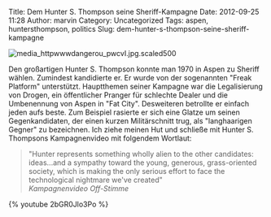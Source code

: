 Title: Dem Hunter S. Thompson seine Sheriff-Kampagne
Date: 2012-09-25 11:28
Author: marvin
Category: Uncategorized
Tags: aspen, huntersthompson, politics
Slug: dem-hunter-s-thompson-seine-sheriff-kampagne

![media_httpwwwdangerou_pwcvI.jpg.scaled500]({static}/images/media_httpwwwdangerou_pwcvI.jpg.scaled500.jpg)

Den großartigen Hunter S. Thompson konnte man 1970 in Aspen zu Sheriff
wählen. Zumindest kandidierte er. Er wurde von der sogenannten "Freak
Platform" unterstützt. Hauptthemen seiner Kampagne war die Legalisierung
von Drogen, ein öffentlicher Pranger für schlechte Dealer und die
Umbenennung von Aspen in "Fat City". Desweiteren betrollte er einfach
jeden aufs beste. Zum Beispiel rasierte er sich eine Glatze um seinen
Gegenkandidaten, der einen kurzen Militärschnitt trug, als "langhaarigen
Gegner" zu bezeichnen. Ich ziehe meinen Hut und schließe mit Hunter S.
Thompsons Kampagnenvideo mit folgendem Wortlaut:

> "Hunter represents something wholly alien﻿ to the other candidates:
> ideas...and a sympathy toward the young, generous, grass-oriented
> society, which is making the only serious effort to face the
> technological nightmare we've created"  
>  <cite>Kampagnenvideo Off-Stimme</cite>

{% youtube 2bGR0Jlo3Po %}

